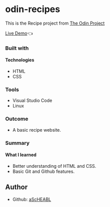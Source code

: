 # odin-recipes <br>

This is the Recipe project from [The Odin Project](https://www.theodinproject.com/lessons/foundations-recipes) <br>

[Live Demo](https://ascheabl.github.io/odin-recipes/)👈 <br>

### Built with <br>

#### Technologies <br>

- HTML <br>
- CSS <br>

### Tools <br>

- Visual Studio Code <br>
- Linux <br>

### Outcome <br>

- A basic recipe website. <br>

### Summary <br>

#### What I learned <br>

- Better understanding of HTML and CSS. <br>
- Basic Git and Github features. <br>

## Author <br>

- Github: [aScHEABL](https://github.com/aScHEABL)
